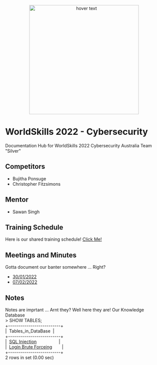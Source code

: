 <p align="center">
  <img src="https://www.worldskills.org.au/wp-content/uploads/2021/04/Cyber-1.png" width="350" title="hover text">
</p>

# WorldSkills 2022 - Cybersecurity
Documentation Hub for WorldSkills 2022 Cybersecurity Australia Team "Silver"

## Competitors
- Bujitha Ponsuge
- Christopher Fitzsimons
## Mentor
- Sawan Singh

## Training Schedule
Here is our shared training schedule!
[Click Me!](https://github.com/ChristopherFitzsimons/WorldSkills2022Cybersecurity/tree/main/Training)

## Meetings and Minutes
Gotta document our banter somewhere ... Right?
- [30/01/2022](https://github.com/ChristopherFitzsimons/WorldSkills2022Cybersecurity/tree/main/Meetings/22-01-30.md)
- [07/02/2022](https://github.com/ChristopherFitzsimons/WorldSkills2022Cybersecurity/tree/main/Meetings/22-02-07.md)

## Notes
Notes are imprtant ... Arnt they? Well here they are! Our Knowledge Database  
\> SHOW TABLES;  
+--------------------------+  
|&nbsp; Tables_in_DataBase&nbsp;     |  
+--------------------------+  
|&nbsp; [SQL Injection](https://github.com/ChristopherFitzsimons/WorldSkills2022Cybersecurity/blob/main/Notes/SQL%20Injection/)&nbsp; &nbsp; &nbsp; &nbsp; &nbsp; &nbsp; &nbsp; &nbsp; &nbsp; |  
|&nbsp; [Login Brute Forceing](https://github.com/ChristopherFitzsimons/WorldSkills2022Cybersecurity/blob/main/Notes/Login%20Brute%20Force/)&nbsp; &nbsp; &nbsp; &nbsp; |  
+--------------------------+  
2 rows in set (0.00 sec)  

